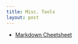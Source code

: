 ```yaml
---
title: Misc. Tools
layout: post
---
```


- [Markdown Cheetsheet](https://github.com/adam-p/markdown-here/wiki/Markdown-Cheatsheet)